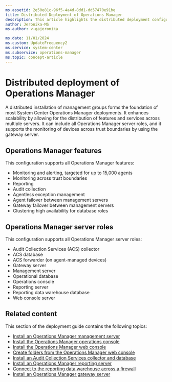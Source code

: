 ```yaml
---
ms.assetid: 2e50e81c-96f5-4a4d-8dd1-dd57470e91be
title: Distributed Deployment of Operations Manager
description: This article highlights the distributed deployment configuration of Operations Manager and references each role to install.
author: Jeronika-MS
ms.author: v-gajeronika

ms.date: 11/01/2024
ms.custom: UpdateFrequency2
ms.service: system-center
ms.subservice: operations-manager
ms.topic: concept-article
---
```


# Distributed deployment of Operations Manager

A distributed installation of management groups forms the foundation of most System Center Operations Manager deployments. It enhances scalability by allowing for the distribution of features and services across multiple servers. It can include all Operations Manager server roles, and it supports the monitoring of devices across trust boundaries by using the gateway server.

## Operations Manager features

This configuration supports all Operations Manager features:

- Monitoring and alerting, targeted for up to 15,000 agents
- Monitoring across trust boundaries
- Reporting
- Audit collection
- Agentless exception management
- Agent failover between management servers
- Gateway failover between management servers
- Clustering high availability for database roles

## Operations Manager server roles

This configuration supports all Operations Manager server roles:

- Audit Collection Services (ACS) collector
- ACS database
- ACS forwarder (on agent-managed devices)
- Gateway server
- Management server
- Operational database
- Operations console
- Reporting server
- Reporting data warehouse database
- Web console server

## Related content

This section of the deployment guide contains the following topics:

- [Install an Operations Manager management server](deploy-install-mgmt-server.md)
- [Install the Operations Manager operations console](deploy-install-ops-console.md)
- [Install the Operations Manager web console](deploy-install-web-console.md)
- [Create folders from the Operations Manager web console](support-folders-monitoring-view-web-console.md)
- [Install an Audit Collection Services collector and database](deploy-install-acs.md)
- [Install an Operations Manager reporting server](deploy-install-reporting-server.md)
- [Connect to the reporting data warehouse across a firewall](deploy-connect-reportingdw-firewall.md)
- [Install an Operations Manager gateway server](deploy-install-gateway-server.md)
